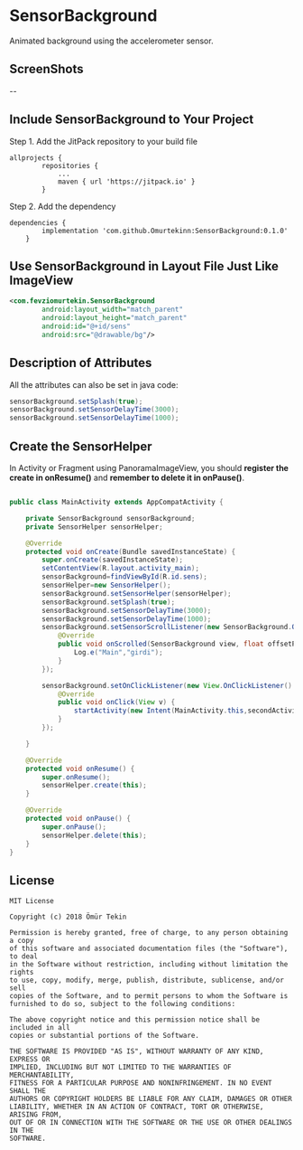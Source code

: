 # SensorBackground
Animated background using the accelerometer sensor.

## ScreenShots

--


## Include SensorBackground to Your Project

Step 1. Add the JitPack repository to your build file

	allprojects {
			repositories {
				...
				maven { url 'https://jitpack.io' }
			}

Step 2. Add the dependency

	dependencies {
			implementation 'com.github.Omurtekinn:SensorBackground:0.1.0'
		}

## Use SensorBackground in Layout File Just Like ImageView

```xml
<com.fevziomurtekin.SensorBackground
        android:layout_width="match_parent"
        android:layout_height="match_parent"
        android:id="@+id/sens"
        android:src="@drawable/bg"/>
```
## Description of Attributes

All the attributes can also be set in java code:

```java
sensorBackground.setSplash(true);
sensorBackground.setSensorDelayTime(3000);
sensorBackground.setSensorDelayTime(1000);

```

## Create the SensorHelper

In Activity or Fragment using PanoramaImageView, you should __register the create in onResume()__ and __remember to delete it in onPause()__.

```java

public class MainActivity extends AppCompatActivity {

    private SensorBackground sensorBackground;
    private SensorHelper sensorHelper;

    @Override
    protected void onCreate(Bundle savedInstanceState) {
        super.onCreate(savedInstanceState);
        setContentView(R.layout.activity_main);
        sensorBackground=findViewById(R.id.sens);
        sensorHelper=new SensorHelper();
        sensorBackground.setSensorHelper(sensorHelper);
        sensorBackground.setSplash(true);
        sensorBackground.setSensorDelayTime(3000);
        sensorBackground.setSensorDelayTime(1000);
        sensorBackground.setSensorScrollListener(new SensorBackground.OnSensorScrollListener() {
            @Override
            public void onScrolled(SensorBackground view, float offsetProgress) {
                Log.e("Main","girdi");
            }
        });

        sensorBackground.setOnClickListener(new View.OnClickListener() {
            @Override
            public void onClick(View v) {
                startActivity(new Intent(MainActivity.this,secondActivitity.class));
            }
        });

    }

    @Override
    protected void onResume() {
        super.onResume();
        sensorHelper.create(this);
    }

    @Override
    protected void onPause() {
        super.onPause();
        sensorHelper.delete(this);
    }
}
```



## License

    MIT License

    Copyright (c) 2018 Ömür Tekin

    Permission is hereby granted, free of charge, to any person obtaining a copy
    of this software and associated documentation files (the "Software"), to deal
    in the Software without restriction, including without limitation the rights
    to use, copy, modify, merge, publish, distribute, sublicense, and/or sell
    copies of the Software, and to permit persons to whom the Software is
    furnished to do so, subject to the following conditions:

    The above copyright notice and this permission notice shall be included in all
    copies or substantial portions of the Software.

    THE SOFTWARE IS PROVIDED "AS IS", WITHOUT WARRANTY OF ANY KIND, EXPRESS OR
    IMPLIED, INCLUDING BUT NOT LIMITED TO THE WARRANTIES OF MERCHANTABILITY,
    FITNESS FOR A PARTICULAR PURPOSE AND NONINFRINGEMENT. IN NO EVENT SHALL THE
    AUTHORS OR COPYRIGHT HOLDERS BE LIABLE FOR ANY CLAIM, DAMAGES OR OTHER
    LIABILITY, WHETHER IN AN ACTION OF CONTRACT, TORT OR OTHERWISE, ARISING FROM,
    OUT OF OR IN CONNECTION WITH THE SOFTWARE OR THE USE OR OTHER DEALINGS IN THE
    SOFTWARE.

